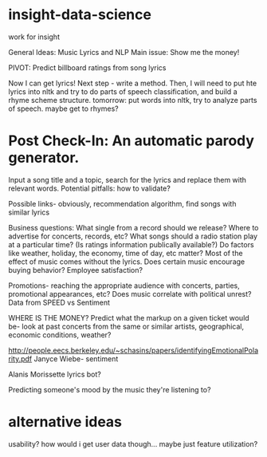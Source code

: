 # insight-data-science
work for insight

General Ideas: Music Lyrics and NLP
Main issue: Show me the money!

PIVOT: Predict billboard ratings from song lyrics

Now I can get lyrics! Next step - write a method.
Then, I will need to put hte lyrics into nltk and try to do parts of speech classification, and build a rhyme scheme structure.
tomorrow: put words into nltk, try to analyze parts of speech. maybe get to rhymes?

# Post Check-In: An automatic parody generator. 
Input a song title and a topic, search for the lyrics and replace them with relevant words.
Potential pitfalls: how to validate?


Possible links- obviously, recommendation algorithm, find songs with similar lyrics

Business questions: What single from a record should we release? 
Where to advertise for concerts, records, etc?
What songs should a radio station play at a particular time? (Is ratings information publically available?) Do factors like weather, holiday, the economy, time of day, etc matter?
Most of the effect of music comes without the lyrics. Does certain music encourage buying behavior? Employee satisfaction? 

Promotions- reaching the appropriate audience with concerts, parties, promotional appearances, etc?
Does music correlate with political unrest? Data from SPEED vs Sentiment

WHERE IS THE MONEY?
Predict what the markup on a given ticket would be- look at past concerts from the same or similar artists, geographical, economic conditions, weather? 

http://people.eecs.berkeley.edu/~schasins/papers/identifyingEmotionalPolarity.pdf Janyce Wiebe- sentiment

Alanis Morissette lyrics bot?

Predicting someone's mood by the music they're listening to?

# alternative ideas
usability? how would i get user data though... maybe just feature utilization?
